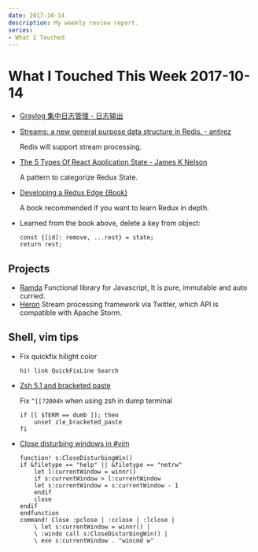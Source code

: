 ```yaml
---
date: 2017-10-14
description: My weekly review report.
series:
- What I Touched
---
```


# What I Touched This Week 2017-10-14


- [Graylog 集中日志管理 - 日志输出](ia-writer://open?path=/Locations/iCloud/§%20Blog/Posts/Posts%20-%202017/1710%20-%20Centralized%20Logs%20Using%20Graylog%20Output/♯%20Centralized%20Logs%20Using%20Graylog%20Output%20-%20Chinese.md)
- [Streams: a new general purpose data structure in Redis. - antirez](http://antirez.com/news/114)

    Redis will support stream processing.

- [The 5 Types Of React Application State - James K Nelson](http://jamesknelson.com/5-types-react-application-state/)

    A pattern to categorize Redux State.

- [Developing a Redux Edge {Book}](https://www.safaribooksonline.com/library/view/developing-a-redux/9781939902436/)

    A book recommended if you want to learn Redux in depth.

- Learned from the book above, delete a key from object:

    ```
    const {[id]: remove, ...rest} = state;
    return rest;
    ```

<!--more-->

## Projects

- [Ramda](http://ramdajs.com/#) Functional library for Javascript, It is pure, immutable and auto curried.
- [Heron](https://twitter.github.io/heron/) Stream processing framework via Twitter, which API is compatible with Apache Storm.

## Shell, vim tips

- Fix quickfix hilight color

    ```
    hi! link QuickFixLine Search
    ```

- [Zsh 5.1 and bracketed paste](https://archive.zhimingwang.org/blog/2015-09-21-zsh-51-and-bracketed-paste.html)

    Fix `^[[?2004h` when using zsh in dump terminal

    ```
    if [[ $TERM == dumb ]]; then
        unset zle_bracketed_paste
    fi
    ```

- [Close disturbing windows in #vim](https://gist.github.com/doitian/3109eb0951415af317081bbdaf5363fc)

    ```
    function! s:CloseDisturbingWin()
    if &filetype == "help" || &filetype == "netrw"
        let l:currentWindow = winnr()
        if s:currentWindow > l:currentWindow
        let s:currentWindow = s:currentWindow - 1
        endif
        close
    endif
    endfunction
    command! Close :pclose | :cclose | :lclose |
        \ let s:currentWindow = winnr() | 
        \ :windo call s:CloseDisturbingWin() |
        \ exe s:currentWindow . "wincmd w"
    ```
